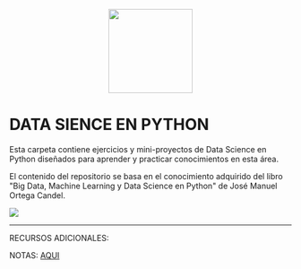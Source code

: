 <p align="center">
  <img width="150px" src="https://i.ibb.co/bXvzjXm/LOGO-h1.png" />
</p>

# DATA SIENCE EN PYTHON

Esta carpeta contiene ejercicios y mini-proyectos de Data Science en Python diseñados para aprender y practicar conocimientos en esta área.

El contenido del repositorio se basa en el conocimiento adquirido del libro "Big Data, Machine Learning y Data Science en Python" de José Manuel Ortega Candel.

<img src="https://edicionesdelau.com/wp-content/uploads/2023/05/9789587925265.png">

<hr>

RECURSOS ADICIONALES:

NOTAS: [AQUI](https://www.figma.com/board/JPWTcec5NZBNwXqrbYiCHd/BIG-DATA%2C-MACHINE-LEARNING%2C-DATA-SCIENCE-EN-PYTHON?node-id=0-1&t=p8VJ8evr3zbhZEOi-1)